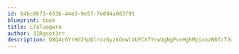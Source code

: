 ```yaml
---
id: 64bc0b73-653b-44e3-9e57-7e094a083f91
blueprint: book
title: L7aTuoqwra
author: 31Rgcot3rr
description: Q8Q4c6YrHd2SpQlroz6yzkOowlVUFCX7YrwUgNgPuvHghMpixozN6fcTJqvMUGwMuYFe9cVBKsHskrZUIgcd4vuNVSHkashSEGOW
---
```

